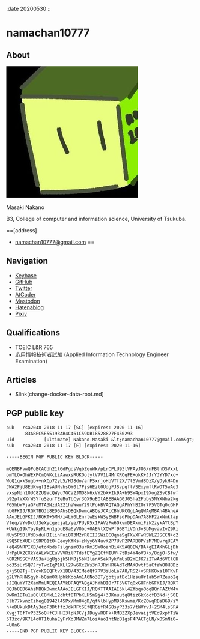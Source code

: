 :date 20200530
::

# namachan10777
## About

![icon](./res/icon.jpg)

Masaki Nakano

B3, College of computer and information science, University of Tsukuba.

==[address]
 * [namachan10777@gmail.com](mailto:namachan10777@gmail.com)
==

## Navigation
 * [Keybase](https://keybase.io/namachan10777)
 * [GitHub](https://github.com/namachan10777)
 * [Twitter](https://twitter.com/namachan10777)
 * [AtCoder](https://atcoder.jp/users/namachan10777)
 * [Mastodon](https://mstdn.maud.io/@namachan10777)
 * [Hatenablog](https://namachan10777.hatenablog.com)
 * [Pixiv](https://www.pixiv.net/users/16972900)

## Qualifications
 * TOEIC L&R 765
 * 応用情報技術者試験 (Applied Information Technology Engineer Examination)

## Articles
 * $link[change-docker-data-root.md]

## PGP public key
```
pub   rsa2048 2018-11-17 [SC] [expires: 2020-11-16]
       83ABEC5E55193AB4C461C59DB18528827F450293
uid           [ultimate] Nakano.Masaki &lt;namachan10777@gmail.com&gt;
sub   rsa2048 2018-11-17 [E] [expires: 2020-11-16]
```

```
-----BEGIN PGP PUBLIC KEY BLOCK-----

mQENBFvwQPoBCACdh21lGdPgosVqbZquWk/pLrCPLU93lVFAyJO5/nFBtnDSVxxL
omTLOxOhWEXPCmQNKcLiAawxsRUKOolylV7V1L4MrXROqFE+okK+JJrYJYYD7xc+
WoQ1qxkSugb++nXCp72yL5/HJ8do/arFSxrjoHpVTf2X/7l5Vmd8DzX/yDykH4Dn
JWA2FjU8EdKvgfIBsAUNvhsOY0l7Pjs6Ezl0UdgFJSvpqfl/SExymflRwDT5wAq3
vxspNdn1OUC8ZU9VcQWyu7GCa2JMO8k6xVY2bX+Ik9A+h9SW4pxI9XogZSvCBfwf
p92ptVXXrW5YfuSzurTEeBuTbCyr3OX9uEOtABEBAAG0J05ha2Fuby5NYXNha2kg
PG5hbWFjaGFuMTA3NzdAZ21haWwuY29tPokBVAQTAQgAPhYhBIOr7F5VGTq0xGHF
nbGFKIJ/RQKTBQJb8ED6AhsDBQkDwmcABQsJCAcCBhUKCQgLAgQWAgMBAh4BAheA
AAoJELGFKIJ/RQKT+5MH/i4LY0LEnrtwEskWSyEWBFsdPbpDAn7A8HF2zxNmktap
Vfeq/aYvDxUJ3eXycgecjaL/ye/PUyK5x1PAVzFw6OkvmDEAkmiFik2zykAYtBpY
+UWkg19kYpyKpRL+n1gbuE8a6yVObc+0AENlXQWPf96BTiVDnJvBbMgvavIvZ9Ri
NUySP5DlVdDxduHJIlinFni8T3M2rR8IIJSWiOCOqneSgFXvXFwRSWLZJSCCN+o2
k9Q5FbXUE+ESRP01tO+EeoyKfKs+zMyy6Y4uvK2P7UvP2PARB8P/zM7M8vrqUEAY
+eQ49NRPIXB/etoKbdsFslgnsm03urKmJSWOoanBi4K5AQ0EW/BA+gEIAKhGLjDh
UrPpUX2CXkYdALWkEEuVVVRilPTdsfEYgZQCfMIUV+7tDs4Y4oVB+x/8qjO+Sfw/
h8R2NSSCfVAS3a+UgUgojk5HMJj5bNIlanXSekRykYmUsB2mEJK7iITwAd6VClCH
oo35sUr5Q7JryTwcIqP1KLl27w6XcZWs3nRJRrHR6AdTcMAKOvtf5aCfaWOOH8Dz
g+jSQ2Tj+CYovK9EQFtvX1BB/43IMedQf7RV3iUoLa7A8/RS2+vSRHK8xa1OTKvF
g2LYhRHNSgyh+bQsm0RHphkKooAm1A6No3BT/gbtjutBc1HzsuUr1ab5rRZeuo2q
sJIQuYYT2XamMmUAEQEAAYkBPAQYAQgAJhYhBIOr7F5VGTq0xGHFnbGFKIJ/RQKT
BQJb8ED6AhsMBQkDwmcAAAoJELGFKIJ/RQKTTAAIAI5kl4Zfbqo0oqBQnFAZtW4v
0wKm1BTu1u0ClC8MkL12chtf8TPbKLHSm9j4+3JKnuutq8tiz6kKocfD3Nd+jS0E
Jlb77kvnzCiheg81942l45Px/Mm84gD/qfNlbHypM95Kswma/KcZ0wqRBsD69/sY
h+oDUkukDtAy3eoF3DtffzJdkRFtSEfQRGifR4S8syP33s7/tWVrvJ+2SM4lsSFA
XvgjT0fTvP3Z5oQHfCJHHI3lpNJC/jJDuyvRBFk+RMBZZXpJevaijtVEd9xpfTiW
5T3zc/9K7L4o0T1tuhaEyFrXoJMWZm7LosXao1htNzB1gsF4PACTgLN/xOSmNi0=
=U0n6
-----END PGP PUBLIC KEY BLOCK-----
```
